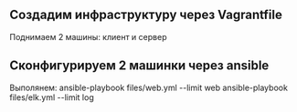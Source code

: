 ## Создадим инфраструктуру через Vagrantfile
Поднимаем 2 машины: клиент и сервер

## Сконфигурируем 2 машинки через ansible
Выполянем: 
ansible-playbook files/web.yml --limit web
ansible-playbook files/elk.yml --limit log